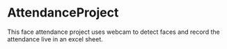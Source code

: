# AttendanceProject
This face attendance project uses webcam to detect faces and record the attendance live in an excel sheet.
